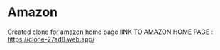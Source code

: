 # Amazon
Created clone for amazon home page
lINK TO AMAZON HOME PAGE : https://clone-27ad8.web.app/
